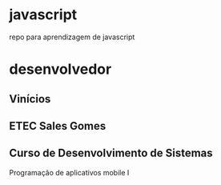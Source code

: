# javascript
repo para aprendizagem de javascript
# desenvolvedor
Vinícios
--
## ETEC Sales Gomes
## Curso de Desenvolvimento de Sistemas
Programação de aplicativos mobile I
